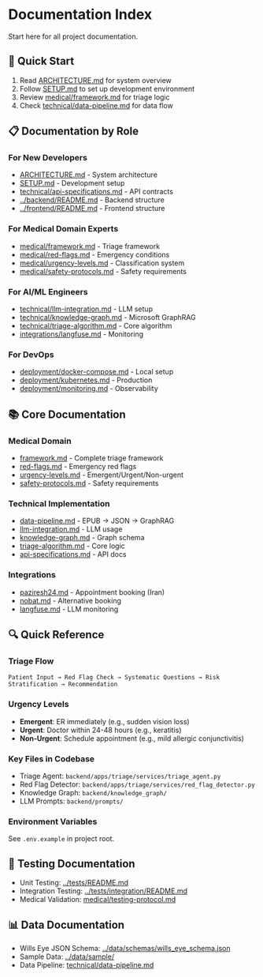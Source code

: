 # Documentation Index

Start here for all project documentation.

## 🚀 Quick Start
1. Read [ARCHITECTURE.md](./ARCHITECTURE.md) for system overview
2. Follow [SETUP.md](./SETUP.md) to set up development environment
3. Review [medical/framework.md](./medical/framework.md) for triage logic
4. Check [technical/data-pipeline.md](./technical/data-pipeline.md) for data flow

## 📋 Documentation by Role

### For New Developers
- [ARCHITECTURE.md](./ARCHITECTURE.md) - System architecture
- [SETUP.md](./SETUP.md) - Development setup
- [technical/api-specifications.md](./technical/api-specifications.md) - API contracts
- [../backend/README.md](../backend/README.md) - Backend structure
- [../frontend/README.md](../frontend/README.md) - Frontend structure

### For Medical Domain Experts
- [medical/framework.md](./medical/framework.md) - Triage framework
- [medical/red-flags.md](./medical/red-flags.md) - Emergency conditions
- [medical/urgency-levels.md](./medical/urgency-levels.md) - Classification system
- [medical/safety-protocols.md](./medical/safety-protocols.md) - Safety requirements

### For AI/ML Engineers
- [technical/llm-integration.md](./technical/llm-integration.md) - LLM setup
- [technical/knowledge-graph.md](./technical/knowledge-graph.md) - Microsoft GraphRAG
- [technical/triage-algorithm.md](./technical/triage-algorithm.md) - Core algorithm
- [integrations/langfuse.md](./integrations/langfuse.md) - Monitoring

### For DevOps
- [deployment/docker-compose.md](./deployment/docker-compose.md) - Local setup
- [deployment/kubernetes.md](./deployment/kubernetes.md) - Production
- [deployment/monitoring.md](./deployment/monitoring.md) - Observability

## 📚 Core Documentation

### Medical Domain
- [framework.md](./medical/framework.md) - Complete triage framework
- [red-flags.md](./medical/red-flags.md) - Emergency red flags
- [urgency-levels.md](./medical/urgency-levels.md) - Emergent/Urgent/Non-urgent
- [safety-protocols.md](./medical/safety-protocols.md) - Safety requirements

### Technical Implementation
- [data-pipeline.md](./technical/data-pipeline.md) - EPUB → JSON → GraphRAG
- [llm-integration.md](./technical/llm-integration.md) - LLM usage
- [knowledge-graph.md](./technical/knowledge-graph.md) - Graph schema
- [triage-algorithm.md](./technical/triage-algorithm.md) - Core logic
- [api-specifications.md](./technical/api-specifications.md) - API docs

### Integrations
- [paziresh24.md](./integrations/paziresh24.md) - Appointment booking (Iran)
- [nobat.md](./integrations/nobat.md) - Alternative booking
- [langfuse.md](./integrations/langfuse.md) - LLM monitoring

## 🔍 Quick Reference

### Triage Flow
```
Patient Input → Red Flag Check → Systematic Questions → Risk Stratification → Recommendation
```

### Urgency Levels
- **Emergent**: ER immediately (e.g., sudden vision loss)
- **Urgent**: Doctor within 24-48 hours (e.g., keratitis)
- **Non-Urgent**: Schedule appointment (e.g., mild allergic conjunctivitis)

### Key Files in Codebase
- Triage Agent: `backend/apps/triage/services/triage_agent.py`
- Red Flag Detector: `backend/apps/triage/services/red_flag_detector.py`
- Knowledge Graph: `backend/knowledge_graph/`
- LLM Prompts: `backend/prompts/`

### Environment Variables
See `.env.example` in project root.

## 🧪 Testing Documentation
- Unit Testing: [../tests/README.md](../tests/README.md)
- Integration Testing: [../tests/integration/README.md](../tests/integration/README.md)
- Medical Validation: [medical/testing-protocol.md](./medical/testing-protocol.md)

## 📊 Data Documentation
- Wills Eye JSON Schema: [../data/schemas/wills_eye_schema.json](../data/schemas/wills_eye_schema.json)
- Sample Data: [../data/sample/](../data/sample/)
- Data Pipeline: [technical/data-pipeline.md](./technical/data-pipeline.md)